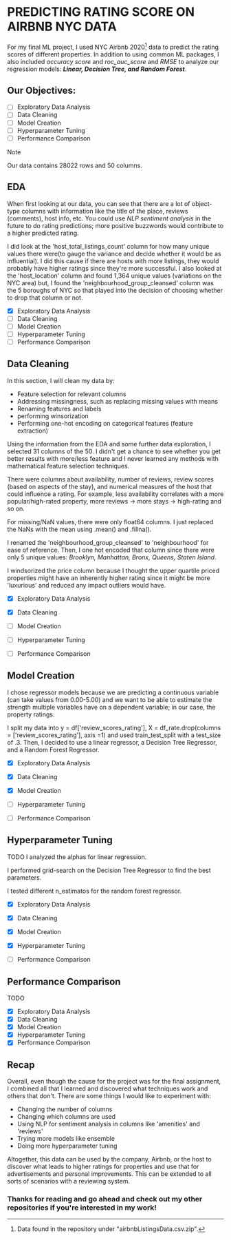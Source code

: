 # PREDICTING RATING SCORE ON AIRBNB NYC DATA

For my final ML project, I used NYC Airbnb 2020[^1] data to predict the rating scores of different properties. In addition to using common ML packages, I also included *accuracy score* and *roc_auc_score* and *RMSE* to 
analyze our regression models: ***Linear, Decision Tree, and Random Forest***. 

## **Our Objectives:**
- [ ] Exploratory Data Analysis
- [ ] Data Cleaning
- [ ] Model Creation
- [ ] Hyperparameter Tuning
- [ ] Performance Comparison

> [!NOTE]
> Our data contains 28022 rows and 50 columns.


## **EDA**
When first looking at our data, you can see that there are a lot of object-type columns with information like the title of the place, reviews (comments), host info, etc. You could use *NLP sentiment 
analysis* in the future to do rating predictions; more positive buzzwords would contribute to a higher predicted rating.

I did look at the 'host_total_listings_count' column for how many unique values there were(to gauge the variance and decide whether it would be as influential). I did this cause if there are hosts with more listings, 
they would probably have higher ratings since they're more successful.
I also looked at the 'host_location' column and found 1,364 unique values (variations on the NYC area) but, I found the 'neighbourhood_group_cleansed' column was the 5 boroughs of NYC so that played into the decision
of choosing whether to drop that column or not.

- [X] Exploratory Data Analysis
- [ ] Data Cleaning
- [ ] Model Creation
- [ ] Hyperparameter Tuning
- [ ] Performance Comparison

## **Data Cleaning**
In this section, I will clean my data by:
+ Feature selection for relevant columns
+ Addressing missingness, such as replacing missing values with means
+ Renaming features and labels
+ performing winsorization
+ Performing one-hot encoding on categorical features (feature extraction)

Using the information from the EDA and some further data exploration, I selected 31 columns of the 50. I didn't get a chance to see whether you get better results with more/less feature 
and I never learned any methods with mathematical feature selection techniques. 

There were columns about availability, number of reviews, review scores (based on aspects of the stay), and numerical measures of the host that could influence a rating. For example, less availability correlates with
a more popular/high-rated property, more reviews -> more stays -> high-rating and so on.

For missing/NaN values, there were only float64 columns. I just replaced the NaNs with the mean using .mean() and .fillna().

I renamed the 'neighbourhood_group_cleansed' to 'neighbourhood' for ease of reference. Then, I one hot encoded that column since there were only 5 unique values: *Brooklyn, Manhattan, Bronx, Queens, Staten Island*.

I windsorized the price column because I thought the upper quartile priced properties might have an inherently higher rating since it might be more 'luxurious' and reduced any impact outliers would have.

- [X] Exploratory Data Analysis
- [X] Data Cleaning
- [ ] Model Creation
- [ ] Hyperparameter Tuning
- [ ] Performance Comparison


## **Model Creation**
I chose regressor models because we are predicting a continuous variable (can take values from 0.00-5.00) and we want to be able to estimate the strength multiple variables have on a dependent variable; in our case,
the property ratings.

I split my data into y = df['review_scores_rating'], X = df_rate.drop(columns = ['review_scores_rating'], axis =1) and used train_test_split with a test_size of .3. Then, I decided to use a linear regressor,
a Decision Tree Regressor, and a Random Forest Regressor. 

- [X] Exploratory Data Analysis
- [X] Data Cleaning
- [X] Model Creation
- [ ] Hyperparameter Tuning
- [ ] Performance Comparison


## **Hyperparameter Tuning**

TODO 
I analyzed the alphas for linear regression.

I performed grid-search on the Decision Tree Regressor to find the best parameters.

I tested different n_estimatos for the random forest regressor.

- [X] Exploratory Data Analysis
- [X] Data Cleaning
- [X] Model Creation
- [X] Hyperparameter Tuning
- [ ] Performance Comparison


## **Performance Comparison**
TODO
- [X] Exploratory Data Analysis
- [X] Data Cleaning
- [X] Model Creation
- [X] Hyperparameter Tuning
- [X] Performance Comparison

## **Recap**
Overall, even though the cause for the project was for the final assignment, I combined all that I learned and discovered what techniques work and others that don't. There are some things I would like to experiment with:
+ Changing the number of columns
+ Changing which columns are used
+ Using NLP for sentiment analysis in columns like 'amenities' and 'reviews'
+ Trying more models like ensemble
+ Doing more hyperparameter tuning

Altogether, this data can be used by the company, Airbnb, or the host to discover what leads to higher ratings for properties and use that for advertisements and personal improvements. This can be extended to all sorts
of scenarios with a reviewing system.

### Thanks for reading and go ahead and check out my other repositories if you're interested in my work!
[^1]: Data found in the repository under "airbnbListingsData.csv.zip".
